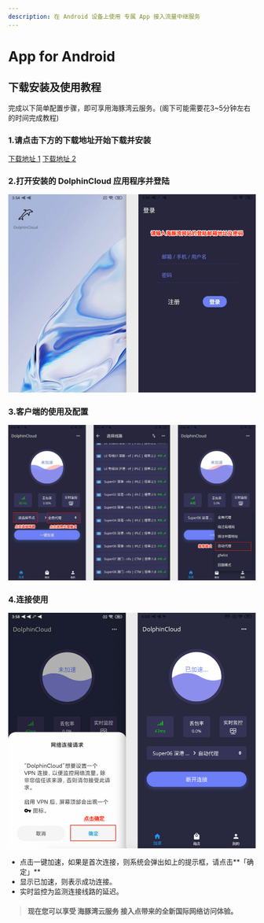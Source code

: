 ```yaml
---
description: 在 Android 设备上使用 专属 App 接入流量中继服务
---
```


# App for Android

## 下载安装及使用教程

完成以下简单配置步骤，即可享用海豚湾云服务。\(阁下可能需要花3~5分钟左右的时间完成教程\)

### 1.请点击下方的下载地址开始下载并安装

[下载地址 1](https://oss-hitun.sgp1.cdn.digitaloceanspaces.com/app/DolphinCloud.apk)    [下载地址 2](http://app.hitun.me/DolphinCloud.apk)

### 2.打开安装的 DolphinCloud 应用程序并登陆

![](../../.gitbook/assets/1.png)

### **3.客户端的使用及配置**

![](../../.gitbook/assets/2.png)

### **4.连接使用**

![](../../.gitbook/assets/3.png)

* 点击一键加速，如果是首次连接，则系统会弹出如上的提示框，请点击**「确定」**
* 显示已加速，则表示成功连接。
* 实时监控为监测连接线路的延迟。

> #### 现在您可以享受 海豚湾云服务 接入点带来的全新国际网络访问体验。

